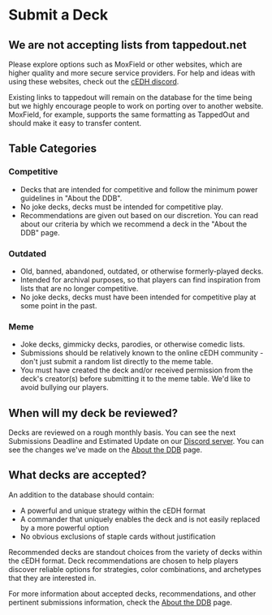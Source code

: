 # Submit a Deck 
## We are not accepting lists from tappedout.net
Please explore options such as MoxField or other websites, which are higher quality and more secure service providers. For help and ideas with using these websites, check out the [cEDH discord](https://discord.gg/cedh).  
  
Existing links to tappedout will remain on the database for the time being but we highly encourage people to work on porting over to another website. MoxField, for example, supports the same formatting as TappedOut and should make it easy to transfer content.  

## Table Categories
### Competitive  
- Decks that are intended for competitive and follow the minimum power guidelines in "About the DDB".
- No joke decks, decks must be intended for competitive play.
- Recommendations are given out based on our discretion. You can read about our criteria by which we recommend a deck in the "About the DDB" page.  
  
### Outdated  
- Old, banned, abandoned, outdated, or otherwise formerly-played decks.
- Intended for archival purposes, so that players can find inspiration from lists that are no longer competitive.
- No joke decks, decks must have been intended for competitive play at some point in the past.  
  
### Meme  
- Joke decks, gimmicky decks, parodies, or otherwise comedic lists.
- Submissions should be relatively known to the online cEDH community - don't just submit a random list directly to the meme table.
- You must have created the deck and/or received permission from the deck's creator(s) before submitting it to the meme table. We'd like to avoid bullying our players.  
  
## When will my deck be reviewed?
Decks are reviewed on a rough monthly basis. You can see the next Submissions Deadline and Estimated Update on our [Discord server](https://discord.gg/BXPyu2P). You can see the changes we've made on the [About the DDB](/about) page.  
  
## What decks are accepted?
An addition to the database should contain:
- A powerful and unique strategy within the cEDH format
- A commander that uniquely enables the deck and is not easily replaced by a more powerful option
- No obvious exclusions of staple cards without justification
  
Recommended decks are standout choices from the variety of decks within the cEDH format. Deck recommendations are chosen to help players discover reliable options for strategies, color combinations, and archetypes that they are interested in.  
  
For more information about accepted decks, recommendations, and other pertinent submissions information, check the [About the DDB](/about) page.
